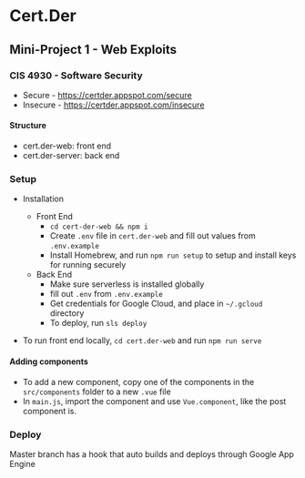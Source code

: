# Cert.Der

## Mini-Project 1 - Web Exploits

### CIS 4930 - Software Security

- Secure - https://certder.appspot.com/secure
- Insecure - https://certder.appspot.com/insecure

#### Structure

- cert.der-web: front end
- cert.der-server: back end

### Setup

- Installation
  - Front End
    - `cd cert-der-web && npm i`
    - Create `.env` file in `cert.der-web` and fill out values from `.env.example`
    - Install Homebrew, and run `npm run setup` to setup and install keys for running securely
  - Back End
    - Make sure serverless is installed globally
    - fill out `.env` from `.env.example`
    - Get credentials for Google Cloud, and place in `~/.gcloud` directory
    - To deploy, run `sls deploy`
  
- To run front end locally, `cd cert.der-web` and run `npm run serve`

#### Adding components

- To add a new component, copy one of the components in the `src/components` folder to a new `.vue` file
- In `main.js`, import the component and use `Vue.component`, like the post component is.

### Deploy

Master branch has a hook that auto builds and deploys through Google App Engine
